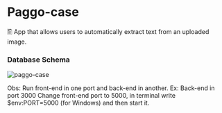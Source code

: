 # Paggo-case
🖺 App that allows users to automatically extract text from an uploaded image.
### Database Schema
![paggo-case](https://github.com/issitarual/Paggo-case/assets/81389078/fe092483-f1bc-400a-9381-4fb250dd73ed)


Obs: Run front-end in one port and back-end in another.
Ex: Back-end in port 3000
Change front-end port to 5000, in terminal write $env:PORT=5000 (for Windows) and then start it.
